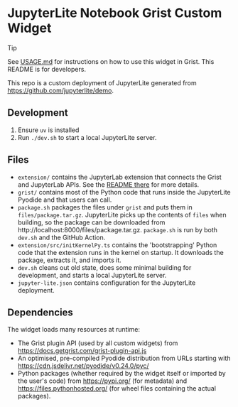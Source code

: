 # JupyterLite Notebook Grist Custom Widget

> [!TIP]
> See [USAGE.md](./USAGE.md) for instructions on how to use this widget in Grist. This README is for developers.

This repo is a custom deployment of JupyterLite generated from https://github.com/jupyterlite/demo.

## Development

1. Ensure `uv` is installed
2. Run `./dev.sh` to start a local JupyterLite server.

## Files

- `extension/` contains the JupyterLab extension that connects the Grist and JupyterLab APIs. See the [README there](./extension/README.md) for more details.
- `grist/` contains most of the Python code that runs inside the JupyterLite Pyodide and that users can call.
- `package.sh` packages the files under `grist` and puts them in `files/package.tar.gz`. JupyterLite picks up the contents of `files` when building, so the package can be downloaded from http://localhost:8000/files/package.tar.gz. `package.sh` is run by both `dev.sh` and the GitHub Action.
- `extension/src/initKernelPy.ts` contains the 'bootstrapping' Python code that the extension runs in the kernel on startup. It downloads the package, extracts it, and imports it.
- `dev.sh` cleans out old state, does some minimal building for development, and starts a local JupyterLite server.
- `jupyter-lite.json` contains configuration for the JupyterLite deployment.

## Dependencies

The widget loads many resources at runtime:

- The Grist plugin API (used by all custom widgets) from https://docs.getgrist.com/grist-plugin-api.js
- An optimised, pre-compiled Pyodide distribution from URLs starting with https://cdn.jsdelivr.net/pyodide/v0.24.0/pyc/
- Python packages (whether required by the widget itself or imported by the user's code) from https://pypi.org/ (for metadata) and https://files.pythonhosted.org/ (for wheel files containing the actual packages).
